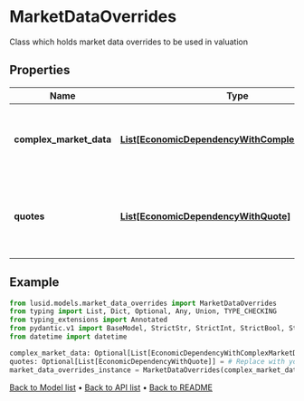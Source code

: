 # MarketDataOverrides

Class which holds market data overrides to be used in valuation
## Properties
Name | Type | Description | Notes
------------ | ------------- | ------------- | -------------
**complex_market_data** | [**List[EconomicDependencyWithComplexMarketData]**](EconomicDependencyWithComplexMarketData.md) | A list of EconomicDependency paired with quote data satisfying that economic dependency | [optional] 
**quotes** | [**List[EconomicDependencyWithQuote]**](EconomicDependencyWithQuote.md) | A list of EconomicDependency paired with a ComplexMarketData satisfying that economic dependency | [optional] 
## Example

```python
from lusid.models.market_data_overrides import MarketDataOverrides
from typing import List, Dict, Optional, Any, Union, TYPE_CHECKING
from typing_extensions import Annotated
from pydantic.v1 import BaseModel, StrictStr, StrictInt, StrictBool, StrictFloat, StrictBytes, Field, validator, ValidationError, conlist, constr
from datetime import datetime

complex_market_data: Optional[List[EconomicDependencyWithComplexMarketData]] = # Replace with your value
quotes: Optional[List[EconomicDependencyWithQuote]] = # Replace with your value
market_data_overrides_instance = MarketDataOverrides(complex_market_data=complex_market_data, quotes=quotes)

```

[Back to Model list](../README.md#documentation-for-models) &#8226; [Back to API list](../README.md#documentation-for-api-endpoints) &#8226; [Back to README](../README.md)

